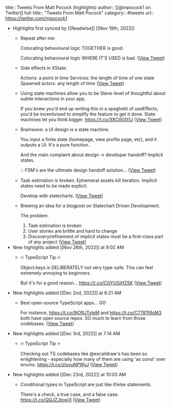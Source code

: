 title:: Tweets From Matt Pocock (highlights)
author:: [[@mpocock1 on Twitter]]
full-title:: "Tweets From Matt Pocock"
category:: #tweets
url:: https://twitter.com/mpocock1

- Highlights first synced by [[Readwise]] [[Nov 19th, 2022]]
	- Repeat after me:
	  
	  Colocating behavioural logic TOGETHER is good.
	  
	  Colocating behavioural logic WHERE IT'S USED is bad. ([View Tweet](https://twitter.com/mpocock1/status/1406985604898897928))
	- Side effects in XState:
	  
	  Actions: a point in time
	  Services: the length of time of one state
	  Spawned actors: any length of time ([View Tweet](https://twitter.com/mpocock1/status/1424062262403379207))
	- Using state machines allow you to be Steve-level of thoughtful about subtle interactions in your app.
	  
	  If you knew you'd end up writing this in a spaghetti of useEffects, you'd be incentivised to simplify the feature to get it done. State machines let you think bigger. https://t.co/XKCtlG0j1J ([View Tweet](https://twitter.com/mpocock1/status/1426945980432277512))
	- Brainwave: a UI design is a state machine.
	  
	  You input a finite state (homepage, view profile page, etc), and it outputs a UI. It's a pure function.
	  
	  And the main complaint about design -> developer handoff? Implicit states.
	  
	  💡 FSM's are the ultimate design handoff solution... ([View Tweet](https://twitter.com/mpocock1/status/1435287400566116361))
	- Task estimation is broken. Ephemeral assets kill iteration. Implicit states need to be made explicit.
	  
	  Develop with statecharts. ([View Tweet](https://twitter.com/mpocock1/status/1449043916095901698))
	- Brewing an idea for a blogpost on Statechart Driven Development.
	  
	  The problem:
	  
	  1. Task estimation is broken
	  2. User stories are brittle and hard to change
	  3. Discovery/refinement of implicit states must be a first-class part of any project ([View Tweet](https://twitter.com/mpocock1/status/1449040697932255238))
- New highlights added [[Nov 26th, 2022]] at 9:02 AM
	- 🔥 TypeScript Tip 🔥
	  
	  Object.keys is DELIBERATELY not very type-safe. This can feel extremely annoying to beginners.
	  
	  But it's for a good reason... https://t.co/CGYUGiHZSK ([View Tweet](https://twitter.com/mattpocockuk/status/1596167864553459715))
- New highlights added [[Dec 2nd, 2022]] at 8:21 AM
	- Best open-source TypeScript apps... GO
	  
	  For instance, https://t.co/9lORJTxIeM and https://t.co/C778Tt9sM3 both have open source repos. SO much to learn from those codebases. ([View Tweet](https://twitter.com/mattpocockuk/status/1598372605781635072))
- New highlights added [[Dec 3rd, 2022]] at 7:14 AM
	- 🔥 TypeScript Tip 🔥
	  
	  Checking out TS codebases like @excalidraw's has been so enlightening - especially how many of them are using 'as const' over enums. https://t.co/zIuvuNPWyJ ([View Tweet](https://twitter.com/mattpocockuk/status/1598708710523772929))
- New highlights added [[Dec 23rd, 2022]] at 10:03 AM
	- Conditional types in TypeScript are just like if/else statements.
	  
	  There's a check, a true case, and a false case. https://t.co/QQJZJtowj3 ([View Tweet](https://twitter.com/mattpocockuk/status/1606055010319470595))